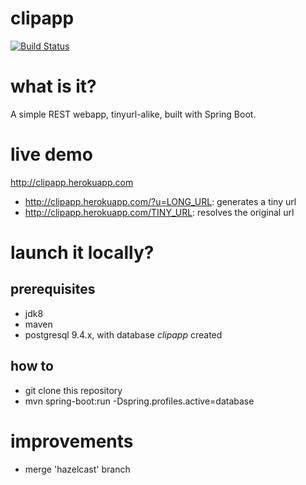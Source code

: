 clipapp
=======
[![Build Status](https://travis-ci.org/pzn/clipapp.svg?branch=master)](https://travis-ci.org/pzn/clipapp)

what is it?
===========
A simple REST webapp, tinyurl-alike, built with Spring Boot.

live demo
=========
http://clipapp.herokuapp.com
- http://clipapp.herokuapp.com/?u=LONG_URL: generates a tiny url
- http://clipapp.herokuapp.com/TINY_URL: resolves the original url

launch it locally?
==================
## prerequisites
- jdk8
- maven
- postgresql 9.4.x, with database *clipapp* created

## how to
- git clone this repository
- mvn spring-boot:run -Dspring.profiles.active=database

improvements
============
- merge 'hazelcast' branch
